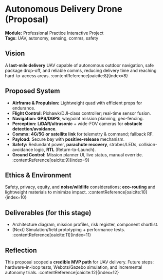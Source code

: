 # Autonomous Delivery Drone (Proposal)

**Module:** Professional Practice Interactive Project  
**Tags:** UAV, autonomy, sensing, comms, safety

## Vision
A **last-mile delivery** UAV capable of autonomous outdoor navigation, safe package drop-off, and reliable comms, reducing delivery time and reaching hard-to-access areas. :contentReference[oaicite:8]{index=8}

## Proposed System
- **Airframe & Propulsion:** Lightweight quad with efficient props for endurance.
- **Flight Control:** Pixhawk/DJI-class controller; real-time sensor fusion.
- **Navigation:** **GPS/DGPS**, waypoint mission planning, geo-fencing.
- **Perception:** **LiDAR/ultrasonic** + wide-FOV cameras for **obstacle detection/avoidance**.
- **Comms:** **4G/5G or satellite link** for telemetry & command; fallback RF.
- **Payload:** Secure bay with **positive-release** mechanism.
- **Safety:** Redundant power, **parachute recovery**, strobes/LEDs, collision-avoidance logic, **RTL** (Return-to-Launch).
- **Ground Control:** Mission planner UI, live status, manual override. :contentReference[oaicite:9]{index=9}

## Ethics & Environment
Safety, privacy, equity, and **noise/wildlife** considerations; **eco-routing** and lightweight materials to minimize impact. :contentReference[oaicite:10]{index=10}

## Deliverables (for this stage)
- Architecture diagram, mission profiles, risk register, component shortlist.
- (Next) Simulation/field prototyping + performance tests. :contentReference[oaicite:11]{index=11}

## Reflection
This proposal scoped a **credible MVP path** for UAV delivery. Future steps: hardware-in-loop tests, Webots/Gazebo simulation, and incremental autonomy trials. :contentReference[oaicite:12]{index=12}
